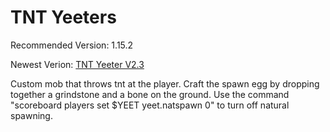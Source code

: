 # TNT Yeeters
Recommended Version: 1.15.2

Newest Verion: [TNT Yeeter V2.3](https://github.com/WaifuBeforeLaifu/Datapacks/raw/master/TNT%20Yeeters/TNT%20Yeeter%20V2.3.zip)

Custom mob that throws tnt at the player. Craft the spawn egg by dropping together a grindstone and a bone on the ground. Use the command "scoreboard players set $YEET yeet.natspawn 0" to turn off natural spawning.
